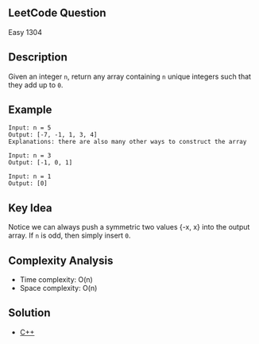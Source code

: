 ## LeetCode Question
Easy 1304

## Description
Given an integer `n`, return any array containing `n` unique integers such that they add up to `0`. 

## Example
```
Input: n = 5
Output: [-7, -1, 1, 3, 4]
Explanations: there are also many other ways to construct the array

Input: n = 3
Output: [-1, 0, 1]

Input: n = 1
Output: [0]
```

## Key Idea
Notice we can always push a symmetric two values {-x, x} into the output array. If `n` is odd, then simply insert `0`.

## Complexity Analysis
- Time complexity: O(n)
- Space complexity: O(n)

## Solution
- [C++](solution.cpp)